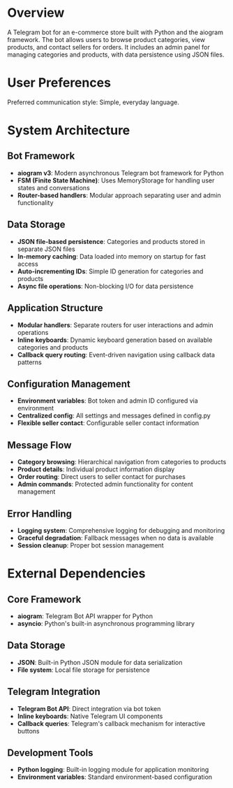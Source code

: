 # Overview

A Telegram bot for an e-commerce store built with Python and the aiogram framework. The bot allows users to browse product categories, view products, and contact sellers for orders. It includes an admin panel for managing categories and products, with data persistence using JSON files.

# User Preferences

Preferred communication style: Simple, everyday language.

# System Architecture

## Bot Framework
- **aiogram v3**: Modern asynchronous Telegram bot framework for Python
- **FSM (Finite State Machine)**: Uses MemoryStorage for handling user states and conversations
- **Router-based handlers**: Modular approach separating user and admin functionality

## Data Storage
- **JSON file-based persistence**: Categories and products stored in separate JSON files
- **In-memory caching**: Data loaded into memory on startup for fast access
- **Auto-incrementing IDs**: Simple ID generation for categories and products
- **Async file operations**: Non-blocking I/O for data persistence

## Application Structure
- **Modular handlers**: Separate routers for user interactions and admin operations
- **Inline keyboards**: Dynamic keyboard generation based on available categories and products
- **Callback query routing**: Event-driven navigation using callback data patterns

## Configuration Management
- **Environment variables**: Bot token and admin ID configured via environment
- **Centralized config**: All settings and messages defined in config.py
- **Flexible seller contact**: Configurable seller contact information

## Message Flow
- **Category browsing**: Hierarchical navigation from categories to products
- **Product details**: Individual product information display
- **Order routing**: Direct users to seller contact for purchases
- **Admin commands**: Protected admin functionality for content management

## Error Handling
- **Logging system**: Comprehensive logging for debugging and monitoring
- **Graceful degradation**: Fallback messages when no data is available
- **Session cleanup**: Proper bot session management

# External Dependencies

## Core Framework
- **aiogram**: Telegram Bot API wrapper for Python
- **asyncio**: Python's built-in asynchronous programming library

## Data Storage
- **JSON**: Built-in Python JSON module for data serialization
- **File system**: Local file storage for persistence

## Telegram Integration
- **Telegram Bot API**: Direct integration via bot token
- **Inline keyboards**: Native Telegram UI components
- **Callback queries**: Telegram's callback mechanism for interactive buttons

## Development Tools
- **Python logging**: Built-in logging module for application monitoring
- **Environment variables**: Standard environment-based configuration
